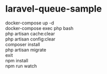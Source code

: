 # laravel-queue-sample

docker-compose up -d  
docker-compose exec php bash  
php artisan cache:clear  
php artisan config:clear  
composer install  
php artisan migrate  
exit  
npm install  
npm run watch  
